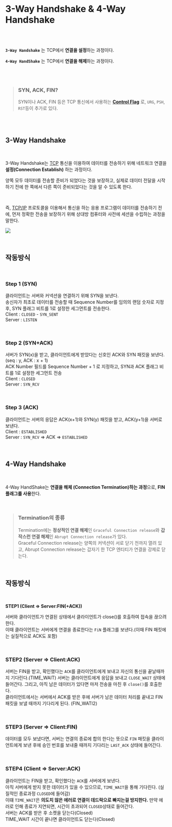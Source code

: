 # **3-Way Handshake & 4-Way Handshake**

<br>



<br>

**`3-Way Handshake`** 는 TCP에서 **연결을 설정**하는 과정이다.
<br>

**`4-Way HandShake`** 는 TCP에서 **연결을 해제**하는 과정이다.

<br><br>

> ### **SYN, ACK, FIN?**
> SYN이나 ACK, FIN 등은 TCP 통신에서 사용하는 **[Control Flag](TCP%20Control%20Flag.md)** 로, `URG`, `PSH`, `RST`등이 추가로 있다.


<br><br>

## **3-Way Handshake**

<br>

3-Way Handshake는 [TCP](../프로토콜/TCP.md) 통신을 이용하여 데이터를 전송하기 위해 네트워크 연결을 **설정(Connection Establish)** 하는 과정이다.
<br>

양쪽 모두 데이터를 전송할 준비가 되었다는 것을 보장하고, 실제로 데이터 전달을 시작하기 전에 한 쪽에서 다른 쪽이 준비되었다는 것을 알 수 있도록 한다.

<br>

즉, [TCP/IP](TCP／IP%204계층.md) 프로토콜을 이용해서 통신을 하는 응용 프로그램이 데이터를 전송하기 전에, 먼저 정확한 전송을 보장하기 위해 상대방 컴퓨터와 사전에 세션을 수립하는 과정을 말한다.

![](https://velog.velcdn.com/images/younghyun/post/c643a8a7-af56-472d-b710-1ac23a9ec79f/image.png)


<br>

## **작동방식**

<br>



### **Step 1 (SYN)**
클라이언트는 서버와 커넥션을 연결하기 위해 SYN을 보낸다.  
송신자가 최초로 데이터를 전송할 때 Sequence Number를 임의의 랜덤 숫자로 지정 후, SYN 플래그 비트를 1로 설정한 세그먼트를 전송한다.  
Client : `CLOSED` - `SYN_SENT`  
Server : `LISTEN`

<br>

### **Step 2 (SYN+ACK)**
서버가 SYN(x)을 받고, 클라이언트에게 받았다는 신호인 ACK와 SYN 패킷을 보낸다. (seq : y, ACK : x + 1)  
ACK Number 필드를 Sequence Number + 1 로 지정하고, SYN과 ACK 플래그 비트를 1로 설정한 세그먼트 전송  
Client : `CLOSED`  
Server : `SYN_RCV`

<br>

### **Step 3 (ACK)**
클라이언트는 서버의 응답은 ACK(x+1)와 SYN(y) 패킷을 받고, ACK(y+1)을 서버로 보낸다.  
Client : `ESTABLISHED`  
Server : `SYN_RCV` => ACK => `ESTABLISHED`  
<br><br>

## **4-Way Handshake**

<br>

4-Way HandShake는 **연결을 해체 (Connection Termination)하는 과정**으로, **FIN 플래그를 사용**한다.

<br>

> ### **Termination의 종류**
> Termination에는 **정상적인 연결 해제**인 `Graceful Connection release`와 **갑작스런 연결 해제**인 `Abrupt Connection release`가 있다.  
> Graceful Connection release는 양쪽의 커넥션이 서로 닫기 전까지 열려 있고, Abrupt Connection release는 갑자기 한 TCP 엔티티가 연결을 강제로 닫는다.

<br>

## **작동방식**

<br>

**STEP1 (Client => Server:FIN(+ACK))**

서버와 클라이언트가 연결된 상태에서 클라이언트가 close()를 호출하여 접속을 끊으려한다.  
이때 클라이언트는 서버에게 연결을 종료한다는 `FiN` 플래그를 보낸다.(이때 FIN 패킷에는 실질적으로 ACK도 포함)

<br>

### **STEP2 (Server => Client:ACK)**
서버는 FIN을 받고, 확인했다는 `ACK`를 클라이언트에게 보내고 자신의 통신을 끝날때까지 기다린다.(TIME_WAIT)
서버는 클라이언트에게 응답을 보내고 `CLOSE_WAIT` 상태에 들어간다. 그리고, 아직 남은 데이터가 있다면 마저 전송을 마친 후 `close()`를 호출한다.  
클라이언트에서는 서버에서 ACK를 받은 후에 서버가 남은 데이터 처리를 끝내고 FIN 패킷을 보낼 때까지 기다리게 된다. (FIN_WATI2)

<br>

### **STEP3 (Server => Client:FIN)**
데이터를 모두 보냈다면, 서버는 연결의 종료에 합의 한다는 뜻으로 `FIN` 패킷을 클라이언트에게 보낸 후에 승인 번호를 보내줄 때까지 기다리는 `LAST_ACK` 상태에 들어간다.

<br>

### **STEP4 (Client => Server:ACK)**
클라이언트는 FIN을 받고, 확인했다는 `ACK`를 서버에게 보낸다.    
아직 서버에게 받지 못한 데이터가 있을 수 있으므로, `TIME_WAIT`을 통해 기다린다. (실질적인 종료과정 `CLOSED`에 들어감)  
이떄 `TIME_WAIT`은 **의도치 않은 에러로 연결이 데드락으로 빠지는걸 방지한다.** 만약 에러로 인해 종료가 지연되면, 시간이 초과되어 `CLOSED`상태로 들어간다.  
서버는 ACK를 받은 후 소켓을 닫는다(Closed)  
TIME_WAIT 시간이 끝나면 클라이언트도 닫는다(Closed)